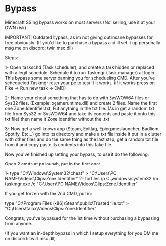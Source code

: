 # Bypass
Minecraft SSing bypass works on most servers (Not selling, use it at your OWN risk)

IMPORTANT: Outdated bypass, as im not giving out insane bypasses for free obviously. (If you'd like to purchase a bypass and ill set it up personally msg me on discord: twirl.msc.dll)

Steps:

1- Open taskschd (Task scheduler), and create a task hidden or replaced with a legit schedule. Schedule it to run Taskmgr (Task manager) at login. This bypass some server banning you for 
schedueling CMD. After you've schedueled Taskmgr reset your pc to test if it works. (If it works press on Fike -> Run new task -> CMD)

2- Name your cheat something that has to do with SysWOW64 files or Sys32 files. (Example: xgameruntime.dll) and create 2 files. Name the first one Z‎one.I‎dentifier.txt, Put anything in
the txt file. (As in get a random txt file from Sys32 or SysWOW64 and take its contents and paste it onto this txt file) then name it Zone.Identifier without the .txt

3- Now get a well known app (Steam, Exitlag, Epicgameslauncher, Badliom, Spotify, Etc...) go into its directory and make a txt file inside it put in a clutter with other files and do
the same thing as the last step; get a random txt file from it and copy paste its contents into this fake file.

Now you've finished up setting your bypass, to use it do the following:

Open 2 cmds at pc launch, put in the first one:

1- type "C:\Windows\System32\cheat" > "C:\Users\PC NAME\Videos\Clips:‎Z‎one.I‎dentifier"
2- forfiles /p C:\windows\system32 /m taskmgr.exe /c "C:\Users\PC NAME\Videos\Clips:‎Z‎one.I‎dentifier" 

If you get forzen with the 2nd CMD, put in:

type "C:\Program Files (x86)\Steam\public\Trusted file.txt" > "C:\Users\falox\Videos\Clips:‎Z‎one.I‎dentifier" 

Congrats, you've bypassed for the 1st time without purchasing a bypassing from anyone.

(If you want an in-depth bypass in which I setup everything for you DM me on discord: twirl.msc.dll)
